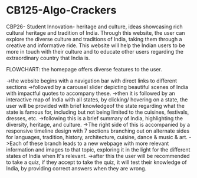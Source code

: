 # CB125-Algo-Crackers
CBP26- Student Innovation- heritage and culture, ideas showcasing rich cultural heritage and tradition of India.
Through this website, the user can explore the diverse culture and traditions of India, taking them through a creative and informative ride.
This website will help the Indian users to be more in touch with their culture and to educate other users regarding the extraordinary country that India is.

FLOWCHART:
the homepage offers diverse features to the user. 

->the website begins with a navigation bar with direct links to different sections 
->followed by a carousel slider depicting beautiful scenes of India with impactful quotes to accompany these.
->then it is followed by an interactive map of India with all states, by clicking/ hovering on a state, the user will be provided with brief knowledgeof the state regarding what the state is famous for, including but not being limited to the cuisines, festivals, dresses, etc.
->following this is a brief summary of India, highlighting the diversity, heritage, and culture. 
->The right side of this is accompanied by a responsive timeline design with 7 sections branching out on alternate sides for languages, tradition, history, architecture, cuisine, dance & music & art.
->Each of these branch leads to a new webpage with more relevant information and images to that topic, exploring it in the light for the different states of India when It's relevant.
->after this the user will be recommended to take a quiz, if they accept to take the quiz, it will test their knowledge of India, by providing correct answers when they are wrong.

